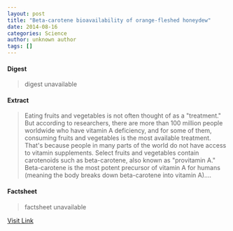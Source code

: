 ```yaml
---
layout: post
title: "Beta-carotene bioavailability of orange-fleshed honeydew"
date: 2014-08-16
categories: Science
author: unknown author
tags: []
---
```



#### Digest
>digest unavailable

#### Extract
>Eating fruits and vegetables is not often thought of as a "treatment." But according to researchers, there are more than 100 million people worldwide who have vitamin A deficiency, and for some of them, consuming fruits and vegetables is the most available treatment. That's because people in many parts of the world do not have access to vitamin supplements. Select fruits and vegetables contain carotenoids such as beta-carotene, also known as "provitamin A." Beta-carotene is the most potent precursor of vitamin A for humans (meaning the body breaks down beta-carotene into vitamin A)....

#### Factsheet
>factsheet unavailable

[Visit Link](http://phys.org/news323503040.html)


